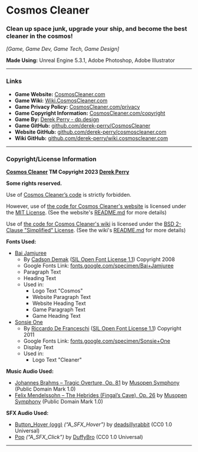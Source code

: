 # Cosmos Cleaner
### Clean up space junk, upgrade your ship, and become the best cleaner in the cosmos!

_[Game, Game Dev, Game Tech, Game Design]_

**Made Using:** Unreal Engine 5.3.1, Adobe Photoshop, Adobe Illustrator

---

### Links
- **Game Website:** [CosmosCleaner.com](https://CosmosCleaner.com "Visit the game website for Cosmos Cleaner at CosmosCleaner.com")
- **Game Wiki:** [Wiki.CosmosCleaner.com](https://Wiki.CosmosCleaner.com "Visit the game wiki for Cosmos Cleaner at Wiki.CosmosCleaner.com")
- **Game Privacy Policy:** [CosmosCleaner.com/privacy](https://CosmosCleaner.com/privacy "Visit the privacy policy for Cosmos Cleaner at CosmosCleaner.com/privacy")
- **Game Copyright Information:** [CosmosCleaner.com/copyright](https://CosmosCleaner.com/copyright "View the copyright information for Cosmos Cleaner at CosmosCleaner.com/copyright")
- **Game By:** [Derek Perry - dp.design](https://dp.design "Go to Derek Perry, the developer of Cosmos Cleaner, at dp.design")
- **Game GitHub:** [github.com/derek-perry/CosmosCleaner](https://github.com/derek-perry/CosmosCleaner "Visit the GitHub for Cosmos Cleaner at github.com/derek-perry/CosmosCleaner")
- **Website GitHub:** [github.com/derek-perry/cosmoscleaner.com](https://github.com/derek-perry/cosmoscleaner.com "Visit the GitHub for Cosmos Cleaner's Website at github.com/derek-perry/cosmoscleaner.com")
- **Wiki GitHub:** [github.com/derek-perry/wiki.cosmoscleaner.com](https://github.com/derek-perry/wiki.cosmoscleaner.com "Visit the GitHub for Cosmos Cleaner's Wiki at github.com/derek-perry/wiki.cosmoscleaner.com")

---

### Copyright/License Information
**[Cosmos Cleaner](https://CosmosCleaner.com "Visit the game website for Cosmos Cleaner at CosmosCleaner.com") TM Copyright 2023 [Derek Perry](https://dp.design "Go to Derek Perry, the developer of Cosmos Cleaner, at dp.design")**

**Some rights reserved.**

Use  of [Cosmos Cleaner’s code](https://github.com/derek-perry/CosmosCleaner "View Cosmos Cleaner by Derek Perry on GitHub") is strictly forbidden.

However, use of [the code for Cosmos Cleaner's website](https://github.com/derek-perry/cosmoscleaner.com "Visit the GitHub for Cosmos Cleaner's Website at github.com/derek-perry/cosmoscleaner.com") is licensed under the [MIT License](https://mit.edu/~amini/LICENSE.md "View the Official MIT License at mit.edu/~amini/LICENSE.md"). (See the website's [README.md](https://github.com/derek-perry/cosmoscleaner.com#readme "Visit the README.md file in the GitHub repo for Cosmos Cleaner's Website at github.com/derek-perry/cosmoscleaner.com#readme") for more details)

Use of [the code for Cosmos Cleaner's wiki](https://github.com/derek-perry/wiki.cosmoscleaner.com "Visit the GitHub for Cosmos Cleaner's Wiki at github.com/derek-perry/wiki.cosmoscleaner.com") is licensed under the [BSD 2-Clause "Simplified" License](https://github.com/mkdocs/mkdocs/blob/master/LICENSE "View the Official MIT License at github.com/mkdocs/mkdocs/blob/master/LICENSE"). (See the wiki's [README.md](https://github.com/derek-perry/wiki.cosmoscleaner.com#readme "Visit the README.md file in the GitHub repo for Cosmos Cleaner's Wiki at github.com/derek-perry/wiki.cosmoscleaner.com#readme") for more details)


**Fonts Used:**

- [Bai Jamjuree](https://github.com/cadsondemak/Bai-Jamjuree "View Bai Jamjuree on GitHub")
	- By [Cadson Demak](https://github.com/cadsondemak "Go to Cadson Demak, the Creator of Bai Jamjuree, on GitHub") ([SIL Open Font License 1.1](https://scripts.sil.org/ofl" "View the Official SIL Open Font License 1.1 at scripts.sil.org/ofl")) Copyright 2008
	- Google Fonts Link: [fonts.google.com/specimen/Bai+Jamjuree](https://fonts.google.com/specimen/Bai+Jamjuree "View Bai Jamjuree on Google Fonts")
	- Paragraph Text
	- Heading Text
	- Used in:
		- Logo Text "Cosmos"
		- Website Paragraph Text
		- Website Heading Text
		- Game Paragraph Text
		- Game Heading Text
- [Sonsie One](http://www.rdftype.it/?/projects/sonsie/ "View Sonsie One of Riccardo De Franceschi's Website")
	- By [Riccardo De Franceschi](http://www.rdftype.it "Go to Riccardo De Franceschi, the Creator of Sonsie One, at www.rdftype.it") ([SIL Open Font License 1.1](https://scripts.sil.org/ofl" "View the Official SIL Open Font License 1.1 at scripts.sil.org/ofl")) Copyright 2011
	- Google Fonts Link: [fonts.google.com/specimen/Sonsie+One](https://fonts.google.com/specimen/Sonsie+One "View Sonsie One on Google Fonts")
	- Display Text
	- Used in:
		- Logo Text "Cleaner"


**Music Audio Used:**

- [Johannes Brahms – Tragic Overture, Op. 81](https://musopen.org/music/2120-tragic-overture-op-81/#recordings "Visit the music recording source of Johannes Brahms' Tragic Overture, Op. 81 on musopen.org") by [Musopen Symphony](https://musopen.org/music/performer/musopen-symphony "Visit Musopen Symphony, the performer/recorder of the music recording for Johannes Brahms' Tragic Overture, Op. 81, on musopen.org") (Public Domain Mark 1.0)
- [Felix Mendelssohn – The Hebrides (Fingal’s Cave), Op. 26](https://musopen.org/music/306-the-hebrides-fingals-cave-op-26/#recordings "Visit the music recording source of Felix Mendelssohn's The Hebrides (Fingal's Cave), Op. 26 on musopen.org") by [Musopen Symphony](https://musopen.org/music/performer/musopen-symphony "Visit Musopen Symphony, the performer/recorder of the music recording for Felix Mendelssohn's The Hebrides (Fingal's Cave), Op. 26, on musopen.org") (Public Domain Mark 1.0)


**SFX Audio Used:**

- [Button_Hover (ogg)](https://freesound.org/people/deadsillyrabbit/sounds/251389 "Visit the Button Hover sound source on Freesound.org") _(“A_SFX_Hover”)_ by [deadsillyrabbit](https://freesound.org/people/deadsillyrabbit "Visit deadsillyrabbit, the creator of the Button Hover sound, on Freesound.org") (CC0 1.0 Universal)
- [Pop](https://freesound.org/people/DuffyBro/sounds/319107 "Visit the Pop or Button Click sound source on Freesound.org") _(“A_SFX_Click”)_ by [DuffyBro](https://freesound.org/people/DuffyBro "Visit DuffyBro, the creator of the Pop or Button Click sound, on Freesound.org") (CC0 1.0 Universal)

---